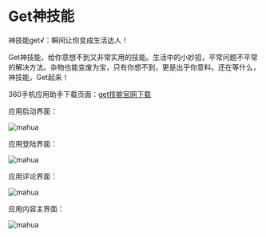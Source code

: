 # Get神技能

神技能get√：瞬间让你变成生活达人！

Get神技能，给你意想不到又非常实用的技能。生活中的小妙招，平常问题不平常的解决方法。杂物也能变废为宝，只有你想不到，更是出乎你意料。还在等什么，神技能，Get起来！

360手机应用助手下载页面：[get技能官网下载](http://zhushou.360.cn/detail/index/soft_id/3172333?recrefer=SE_D_get技能#prev)

应用启动界面：

![mahua](https://github.com/souvc/Getsjn/blob/master/WebRoot/WEB-INF/images/t016f10e9ce457b1c67.jpg?raw=true)

应用登陆界面：

![mahua](https://github.com/souvc/Getsjn/blob/master/WebRoot/WEB-INF/images/t01c8e21bb6665b807b.jpg?raw=true)

应用评论界面：

![mahua](https://github.com/souvc/Getsjn/blob/master/WebRoot/WEB-INF/images/t014ef033248cd9fb29.jpg?raw=true)

应用内容主界面：

![mahua](https://github.com/souvc/Getsjn/blob/master/WebRoot/WEB-INF/images/t017c2dcd3b3764bb22.jpg?raw=true)








